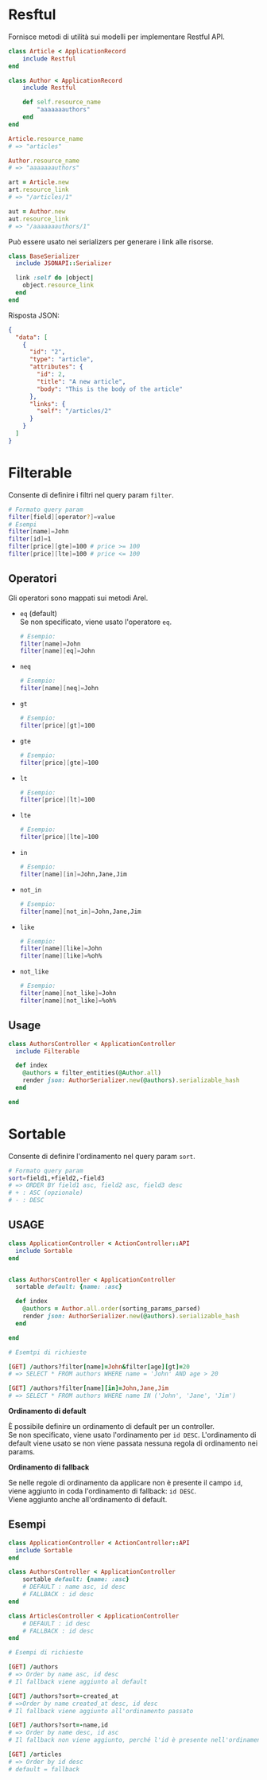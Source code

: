 # Resftul

Fornisce metodi di utilità sui modelli per implementare Restful API.

```ruby
class Article < ApplicationRecord
    include Restful
end

class Author < ApplicationRecord
    include Restful

    def self.resource_name
        "aaaaaaauthors"
    end
end

```

```ruby
Article.resource_name
# => "articles"

Author.resource_name
# => "aaaaaaauthors"

art = Article.new
art.resource_link
# => "/articles/1"

aut = Author.new
aut.resource_link
# => "/aaaaaaauthors/1"
```

Può essere usato nei serializers per generare i link alle risorse.

```ruby
class BaseSerializer
  include JSONAPI::Serializer

  link :self do |object|
    object.resource_link
  end
end
```

Risposta JSON:

```json
{
  "data": [
    {
      "id": "2",
      "type": "article",
      "attributes": {
        "id": 2,
        "title": "A new article",
        "body": "This is the body of the article"
      },
      "links": {
        "self": "/articles/2"
      }
    }
  ]
}
```

# Filterable

Consente di definire i filtri nel query param `filter`.

```bash
# Formato query param
filter[field][operator?]=value
# Esempi
filter[name]=John
filter[id]=1
filter[price][gte]=100 # price >= 100
filter[price][lte]=100 # price <= 100
```

## Operatori

Gli operatori sono mappati sui metodi Arel.

- `eq` (default)
  <br>Se non specificato, viene usato l'operatore `eq`.
  ```bash
  # Esempio:
  filter[name]=John
  filter[name][eq]=John
  ```
- `neq`
  ```bash
  # Esempio:
  filter[name][neq]=John
  ```
- `gt`
  ```bash
  # Esempio:
  filter[price][gt]=100
  ```
- `gte`
  ```bash
  # Esempio:
  filter[price][gte]=100
  ```
- `lt`
  ```bash
  # Esempio:
  filter[price][lt]=100
  ```
- `lte`
  ```bash
  # Esempio:
  filter[price][lte]=100
  ```
- `in`
  ```bash
  # Esempio:
  filter[name][in]=John,Jane,Jim
  ```
- `not_in`
  ```bash
  # Esempio:
  filter[name][not_in]=John,Jane,Jim
  ```
- `like`
  ```bash
  # Esempio:
  filter[name][like]=John
  filter[name][like]=%oh%
  ```
- `not_like`
  ```bash
  # Esempio:
  filter[name][not_like]=John
  filter[name][not_like]=%oh%
  ```

## Usage

```ruby
class AuthorsController < ApplicationController
  include Filterable

  def index
    @authors = filter_entities(@Author.all)
    render json: AuthorSerializer.new(@authors).serializable_hash
  end

end

```

# Sortable

Consente di definire l'ordinamento nel query param `sort`.

```bash
# Formato query param
sort=field1,+field2,-field3
# => ORDER BY field1 asc, field2 asc, field3 desc
# + : ASC (opzionale)
# - : DESC
```

## USAGE

```ruby
class ApplicationController < ActionController::API
  include Sortable
end


class AuthorsController < ApplicationController
  sortable default: {name: :asc}

  def index
    @authors = Author.all.order(sorting_params_parsed)
    render json: AuthorSerializer.new(@authors).serializable_hash
  end

end

# Esemtpi di richieste

[GET] /authors?filter[name]=John&filter[age][gt]=20
# => SELECT * FROM authors WHERE name = 'John' AND age > 20

[GET] /authors?filter[name][in]=John,Jane,Jim
# => SELECT * FROM authors WHERE name IN ('John', 'Jane', 'Jim')


```

**Ordinamento di default**

È possibile definire un ordinamento di default per un controller.<br>
Se non specificato, viene usato l'ordinamento per `id DESC`.
L'ordinamento di default viene usato se non viene passata nessuna regola di ordinamento nei params.<br>

**Ordinamento di fallback**

Se nelle regole di ordinamento da applicare non è presente il campo `id`, viene aggiunto in coda l'ordinamento di fallback: `id DESC`.<br>
Viene aggiunto anche all'ordinamento di default.<br>

## Esempi

```ruby
class ApplicationController < ActionController::API
  include Sortable
end

class AuthorsController < ApplicationController
    sortable default: {name: :asc}
    # DEFAULT : name asc, id desc
    # FALLBACK : id desc
end

class ArticlesController < ApplicationController
    # DEFAULT : id desc
    # FALLBACK : id desc
end

# Esempi di richieste

[GET] /authors
# => Order by name asc, id desc
# Il fallback viene aggiunto al default

[GET] /authors?sort=-created_at
# =>Order by name created_at desc, id desc
# Il fallback viene aggiunto all'ordinamento passato

[GET] /authors?sort=-name,id
# => Order by name desc, id asc
# Il fallback non viene aggiunto, perché l'id è presente nell'ordinamento passato

[GET] /articles
# => Order by id desc
# default = fallback
```

